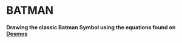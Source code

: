 # BATMAN

#### Drawing the classic Batman Symbol using the equations found on [Desmos](https://www.desmos.com/calculator/dnzfajfpym "Graphing Calculator") 
